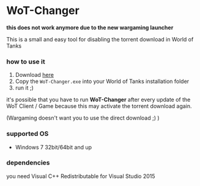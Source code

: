 # WoT-Changer

**this does not work anymore due to the new wargaming launcher**

This is a small and easy tool for disabling the torrent download in World of Tanks


### how to use it

1. Download [here](https://github.com/zocker-160/WoT-Changer/releases)
2. Copy the `WoT-Changer.exe` into your World of Tanks installation folder
3. run it ;)


it's possible that you have to run **WoT-Changer** after every update of the WoT Client / Game because this may activate the torrent download again.

(Wargaming doesn't want you to use the direct download ;) )

### supported OS

  - Windows 7 32bit/64bit and up

### dependencies

you need Visual C++ Redistributable for Visual Studio 2015
